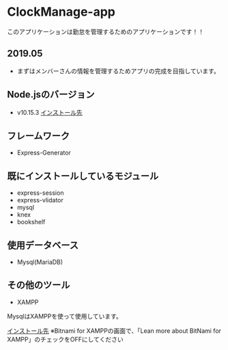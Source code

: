 # ClockManage-app
このアプリケーションは勤怠を管理するためのアプリケーションです！！ 

## 2019.05
- まずはメンバーさんの情報を管理するためアプリの完成を目指しています。

## Node.jsのバージョン
- v10.15.3
[インストール先](http://nodejs.org/ja/)

## フレームワーク
- Express-Generator

## 既にインストールしているモジュール
- express-session
- express-vlidator
- mysql
- knex
- bookshelf

## 使用データベース
- Mysql(MariaDB)

## その他のツール
- XAMPP

MysqlはXAMPPを使って使用しています。

[インストール先](http://www.apachefriends.org/jp)
※Bitnami for XAMPPの画面で、「Lean more about BitNami for XAMPP」のチェックをOFFにしてください

